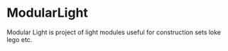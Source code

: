 # ModularLight
Modular Light is project of light modules useful for construction sets loke lego etc.
